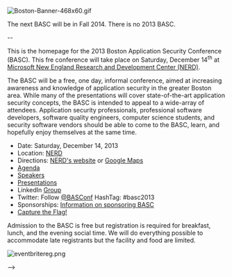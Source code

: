 ![Boston-Banner-468x60.gif](Boston-Banner-468x60.gif
"Boston-Banner-468x60.gif")

The next BASC will be in Fall 2014. There is no 2013 BASC.

\--

This is the homepage for the 2013 Boston Application Security Conference
(BASC). This fre conference will take place on Saturday, December
14<sup>th</sup> at [Microsoft New England Research and Development
Center (NERD)](http://microsoftcambridge.com/Default.aspx).

The BASC will be a free, one day, informal conference, aimed at
increasing awareness and knowledge of application security in the
greater Boston area. While many of the presentations will cover
state-of-the-art application security concepts, the BASC is intended to
appeal to a wide-array of attendees. Application security professionals,
professional software developers, software quality engineers, computer
science students, and security software vendors should be able to come
to the BASC, learn, and hopefully enjoy themselves at the same time.

  - Date: Saturday, December 14, 2013
  - Location: [NERD](http://microsoftcambridge.com/Default.aspx)
  - Directions: [NERD's
    website](http://microsoftcambridge.com/About/Directions/tabid/89/Default.aspx)
    or [Google
    Maps](http://maps.google.com/places/us/ma/cambridge/memorial-dr/1/-microsoft-new-england-research-and-development-center?hl=en&gl=us)
  - [Agenda](2013_BASC_Agenda "wikilink")
  - [Speakers](2013_BASC_Speakers "wikilink")
  - [Presentations](2013_BASC_Presentations "wikilink")
  - LinkedIn
    [Group](https://www.linkedin.com/groups/Boston-Application-Security-Conference-BASC-4631647)
  - Twitter: Follow [@BASConf](http://twitter.com/#!/BASConf) HashTag:
    \#basc2013
  - Sponsorships: [Information on sponsoring
    BASC](2013_BASC_Sponsorship "wikilink")
  - [Capture the Flag\!](2013_BASC_CTF "wikilink")

Admission to the BASC is free but registration is required for
breakfast, lunch, and the evening social time. We will do everything
possible to accommodate late registrants but the facility and food are
limited.

![eventbritereg.png](eventbritereg.png "eventbritereg.png")

\--\>